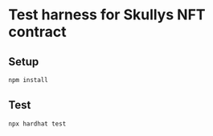 # Test harness for Skullys NFT contract


## Setup


```bash
npm install
```


## Test

```bash
npx hardhat test
```
